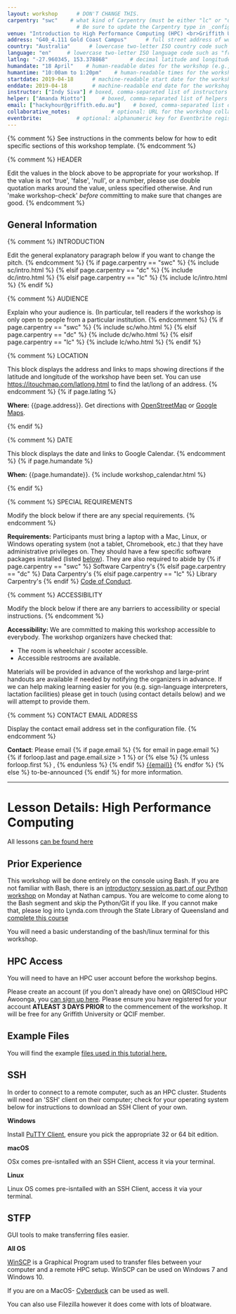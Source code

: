 ```yaml
---
layout: workshop      # DON'T CHANGE THIS.
carpentry: "swc"    # what kind of Carpentry (must be either "lc" or "dc" or "swc").  
                      # Be sure to update the Carpentry type in _config.yml as well.  
venue: "Introduction to High Performance Computing (HPC) <br>Griffith University"        # brief name of host site without address (e.g., "Euphoric State University")
address: "G40_4.111 Gold Coast Campus"      # full street address of workshop (e.g., "Room A, 123 Forth Street, Blimingen, Euphoria")
country: "Australia"      # lowercase two-letter ISO country code such as "fr" (see https://en.wikipedia.org/wiki/ISO_3166-1)
language: "en"     # lowercase two-letter ISO language code such as "fr" (see https://en.wikipedia.org/wiki/ISO_639-1)
latlng: "-27.960345, 153.378868"       # decimal latitude and longitude of workshop venue (e.g., "41.7901128,-87.6007318" - use https://www.latlong.net/)
humandate: "18 April"    # human-readable dates for the workshop (e.g., "Feb 17-18, 2020")
humantime: "10:00am to 1:20pm"    # human-readable times for the workshop (e.g., "9:00 am - 4:30 pm")
startdate: 2019-04-18      # machine-readable start date for the workshop in YYYY-MM-DD format like 2015-01-01
enddate: 2019-04-18        # machine-readable end date for the workshop in YYYY-MM-DD format like 2015-01-02
instructor: ["Indy Siva"] # boxed, comma-separated list of instructors' names as strings, like ["Kay McNulty", "Betty Jennings", "Betty Snyder"]
helper: ["Amanda Miotto"]     # boxed, comma-separated list of helpers' names, like ["Marlyn Wescoff", "Fran Bilas", "Ruth Lichterman"]
email: ["hackyhour@griffith.edu.au"]    # boxed, comma-separated list of contact email addresses for the host, lead instructor, or whoever else is handling questions, like ["marlyn.wescoff@example.org", "fran.bilas@example.org", "ruth.lichterman@example.org"]
collaborative_notes:             # optional: URL for the workshop collaborative notes, e.g. an Etherpad or Google Docs document
eventbrite:           # optional: alphanumeric key for Eventbrite registration, e.g., "1234567890AB" (if Eventbrite is being used)
---
```


{% comment %} See instructions in the comments below for how to edit specific sections of this workshop template. {% endcomment %}

{% comment %}
  HEADER

  Edit the values in the block above to be appropriate for your workshop.
  If the value is not 'true', 'false', 'null', or a number, please use
  double quotation marks around the value, unless specified otherwise.
  And run 'make workshop-check' *before* committing to make sure that changes are good.
{% endcomment %}



<h2 id="general">General Information</h2>

{% comment %}
  INTRODUCTION

  Edit the general explanatory paragraph below if you want to change
  the pitch.
{% endcomment %}
{% if page.carpentry == "swc" %}
  {% include sc/intro.html %}
{% elsif page.carpentry == "dc" %}
  {% include dc/intro.html %}
{% elsif page.carpentry == "lc" %}
  {% include lc/intro.html %}
{% endif %}

{% comment %}
  AUDIENCE

  Explain who your audience is.  (In particular, tell readers if the
  workshop is only open to people from a particular institution.
{% endcomment %}
{% if page.carpentry == "swc" %}
  {% include sc/who.html %}
{% elsif page.carpentry == "dc" %}
  {% include dc/who.html %}
{% elsif page.carpentry == "lc" %}
  {% include lc/who.html %}
{% endif %}

{% comment %}
  LOCATION

  This block displays the address and links to maps showing directions
  if the latitude and longitude of the workshop have been set.  You
  can use https://itouchmap.com/latlong.html to find the lat/long of an
  address.
{% endcomment %}
{% if page.latlng %}
<p id="where">
  <strong>Where:</strong>
  {{page.address}}.
  Get directions with
  <a href="//www.openstreetmap.org/?mlat={{page.latlng | replace:',','&mlon='}}&zoom=16">OpenStreetMap</a>
  or
  <a href="//maps.google.com/maps?q={{page.latlng}}">Google Maps</a>.
</p>
{% endif %}

{% comment %}
  DATE

  This block displays the date and links to Google Calendar.
{% endcomment %}
{% if page.humandate %}
<p id="when">
  <strong>When:</strong>
  {{page.humandate}}.
  {% include workshop_calendar.html %}
</p>
{% endif %}

{% comment %}
  SPECIAL REQUIREMENTS

  Modify the block below if there are any special requirements.
{% endcomment %}
<p id="requirements">
  <strong>Requirements:</strong> Participants must bring a laptop with a
  Mac, Linux, or Windows operating system (not a tablet, Chromebook, etc.) that they have administrative privileges
  on. They should have a few specific software packages installed (listed
  <a href="#setup">below</a>). They are also required to abide by
  {% if page.carpentry == "swc" %}
  Software Carpentry's
  {% elsif page.carpentry == "dc" %}
  Data Carpentry's
  {% elsif page.carpentry == "lc" %}
  Library Carpentry's
  {% endif %}
  <a href="{{site.swc_site}}/conduct.html">Code of Conduct</a>.
</p>

{% comment %}
  ACCESSIBILITY

  Modify the block below if there are any barriers to accessibility or
  special instructions.
{% endcomment %}
<p id="accessibility">
  <strong>Accessibility:</strong> We are committed to making this workshop
  accessible to everybody.
  The workshop organizers have checked that:
</p>
<ul>
  <li>The room is wheelchair / scooter accessible.</li>
  <li>Accessible restrooms are available.</li>
</ul>
<p>
  Materials will be provided in advance of the workshop and
  large-print handouts are available if needed by notifying the
  organizers in advance.  If we can help making learning easier for
  you (e.g. sign-language interpreters, lactation facilities) please
  get in touch (using contact details below) and we will
  attempt to provide them.
</p>

{% comment %}
  CONTACT EMAIL ADDRESS

  Display the contact email address set in the configuration file.
{% endcomment %}
<p id="contact">
  <strong>Contact</strong>:
  Please email
  {% if page.email %}
    {% for email in page.email %}
      {% if forloop.last and page.email.size > 1 %}
        or
      {% else %}
        {% unless forloop.first %}
        ,
        {% endunless %}
      {% endif %}
      <a href='mailto:{{email}}'>{{email}}</a>
    {% endfor %}
  {% else %}
    to-be-announced
  {% endif %}
  for more information.
</p>

<hr/>


# Lesson Details: High Performance Computing 

All lessons [can be found here](https://amandamiotto.github.io/INTRO_HPC/) 

## Prior Experience

This workshop will be done entirely on the console using Bash. If you are not familiar with Bash, there is an [introductory session as part of our Python workshop](https://bio-swc-bne.github.io/2019-04-15-GriffithUni-Python/) on Monday at Nathan campus. You are welcome to come along to the Bash segment and skip the Python/Git if you like. If you cannot make that, please log into Lynda.com through the State Library of Queensland and [complete this course](https://www.lynda.com/Linux-tutorials/Learning-Linux-Command-Line/753913-2.html?srchtrk=index%3a1%0alinktypeid%3a2%0aq%3alinux+commands%0apage%3a1%0as%3arelevance%0asa%3atrue%0aproducttypeid%3a2)

You will need a basic understanding of the bash/linux terminal for this workshop.

## HPC Access

You will need to have an HPC user account before the workshop begins.  

Please create an account (if you don't already have one) on QRISCloud HPC Awoonga, you [can sign up here](https://rcc.uq.edu.au/awoonga). Please ensure you have registered for your account **ATLEAST 3 DAYS PRIOR** to the commencement of the workshop. It will be free for any Griffith University or QCIF member.

## Example Files

You will find the example [files used in this tutorial here.](https://github.com/amandamiotto/INTRO_HPC/raw/gh-pages/files/hpcCarpentry.zip)


## SSH

In order to connect to a remote computer, such as an HPC cluster.  Students will need an 'SSH' client on their computer;
check for your operating system below for instructions to download an SSH Client of your own.

**Windows**

Install [PuTTY Client](https://www.chiark.greenend.org.uk/~sgtatham/putty/latest.html), ensure you pick the appropriate 32 or 64 bit edition.

**macOS**

OSx comes pre-isntalled with an SSH Client, access it via your terminal.

**Linux**

Linux OS comes pre-isntalled with an SSH Client, access it via your terminal.

## STFP

GUI tools to make transferring files easier.

**All OS**

[WinSCP](https://winscp.net/eng/download.php) is a Graphical Program used to transfer files between your computer and a remote HPC setup.
WinSCP can be used on Windows 7 and Windows 10.

If you are on a MacOS- [Cyberduck](https://cyberduck.io/) can be used as well.

You can also use Filezilla however it does come with lots of bloatware. 


